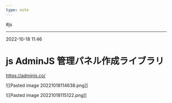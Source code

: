 ```yaml
---
type: note
---
```


#js

---
2022-10-18  11:46

# js AdminJS 管理パネル作成ライブラリ

https://adminjs.co/

![[Pasted image 20221018114638.png]]

![[Pasted image 20221018115122.png]]

